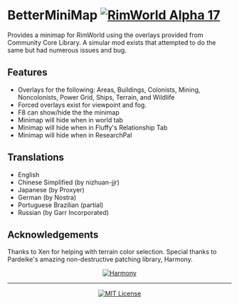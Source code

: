 # BetterMiniMap [![RimWorld Alpha 17](https://img.shields.io/badge/RimWorld-Alpha%2017-brightgreen.svg)](http://rimworldgame.com/)

Provides a minimap for RimWorld using the overlays provided from Community Core Library. A simular mod exists that attempted to do the same but had numerous issues and bug.

## Features
- Overlays for the following: Areas, Buildings, Colonists, Mining, Noncolonists, Power Grid, Ships, Terrain, and Wildlife
- Forced overlays exist for viewpoint and fog.
- F8 can show/hide the the minimap
- Minimap will hide when in world tab
- Minimap will hide when in Fluffy's Relationship Tab
- Minimap will hide when in ResearchPal

## Translations
- English
- Chinese Simplified (by nizhuan-jjr)
- Japanese (by Proxyer)
- German (by Nostra)
- Portuguese Brazilian (partial)
- Russian (by Garr Incorporated)

## Acknowledgements
Thanks to Xen for helping with terrain color selection.
Special thanks to Pardeike's amazing non-destructive patching library, Harmony.
<p align="center">
  <a href="https://github.com/pardeike/Harmony">
    <img src="https://s24.postimg.org/58bl1rz39/logo.png" alt="Harmony" />
  </a>
</p>

<hr>

<p align="center">
  <a href="./LICENSE">
    <img src="https://img.shields.io/badge/license-MIT-lightgray.svg?style=flat" alt="MIT License" />
  </a>
</p>